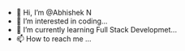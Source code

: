 - 👋 Hi, I’m @Abhishek N
- 👀 I’m interested in coding...
- 🌱 I’m currently learning Full Stack Developmet...
- 📫 How to reach me ...

<!---
BobbyTheories/BobbyTheories is a ✨ special ✨ repository because its `README.md` (this file) appears on your GitHub profile.
You can click the Preview link to take a look at your changes.
--->
